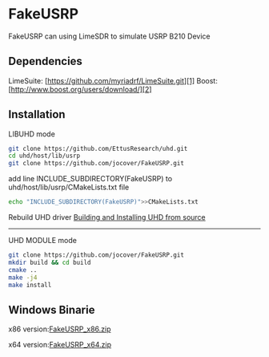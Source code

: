 # FakeUSRP

FakeUSRP can using LimeSDR to simulate USRP B210 Device

Dependencies
------------
LimeSuite: [https://github.com/myriadrf/LimeSuite.git][1]
Boost: [http://www.boost.org/users/download/][2]

Installation
----------

LIBUHD mode

```sh
git clone https://github.com/EttusResearch/uhd.git
cd uhd/host/lib/usrp
git clone https://github.com/jocover/FakeUSRP.git
```
add line INCLUDE_SUBDIRECTORY(FakeUSRP) to uhd/host/lib/usrp/CMakeLists.txt file
```sh
echo "INCLUDE_SUBDIRECTORY(FakeUSRP)">>CMakeLists.txt

```
Rebuild UHD driver
[Building and Installing UHD from source][3]

----------
UHD MODULE mode
```sh
git clone https://github.com/jocover/FakeUSRP.git
mkdir build && cd build
cmake ..
make -j4
make install
```

Windows Binarie
---------
x86 version:[FakeUSRP_x86.zip][4]

x64 version:[FakeUSRP_x64.zip][5]


  [1]: https://github.com/myriadrf/LimeSuite.git
  [2]: http://www.boost.org/users/download/
  [3]: http://files.ettus.com/manual/page_build_guide.html
  [4]: https://www.jiangwei.org/download/fackusrp_x86.zip
  [5]: https://www.jiangwei.org/download/fakeusrp_x64.zip
